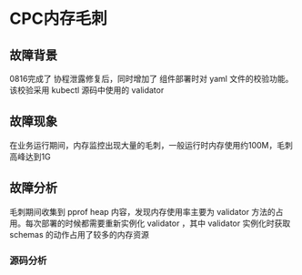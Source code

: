 # CPC内存毛刺

## 故障背景

0816完成了 协程泄露修复后，同时增加了 组件部署时对 yaml 文件的校验功能。该校验采用 kubectl 源码中使用的 validator

## 故障现象

在业务运行期间，内存监控出现大量的毛刺，一般运行时内存使用约100M，毛刺高峰达到1G

## 故障分析

毛刺期间收集到 pprof heap 内容，发现内存使用率主要为 validator 方法的占用。每次部署的时候都需要重新实例化 validator ，其中 validator 实例化时获取 schemas 的动作占用了较多的内存资源

### 源码分析
